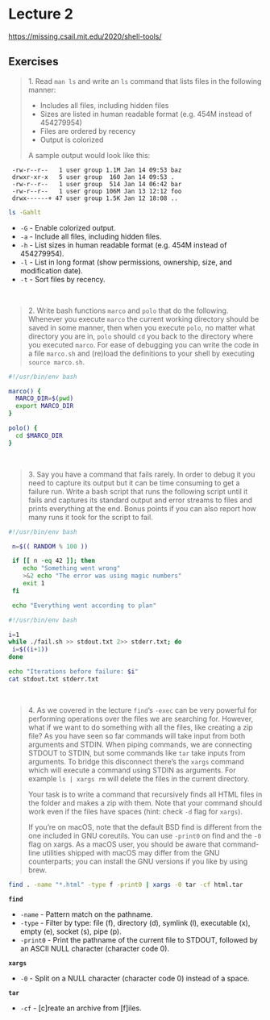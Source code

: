 # Lecture 2

https://missing.csail.mit.edu/2020/shell-tools/

## Exercises

> 1\. Read `man ls` and write an `ls` command that lists files in the following manner:
> 
> - Includes all files, including hidden files
> - Sizes are listed in human readable format (e.g. 454M instead of 454279954)
> - Files are ordered by recency
> - Output is colorized
> 
> A sample output would look like this:

```
 -rw-r--r--   1 user group 1.1M Jan 14 09:53 baz
 drwxr-xr-x   5 user group  160 Jan 14 09:53 .
 -rw-r--r--   1 user group  514 Jan 14 06:42 bar
 -rw-r--r--   1 user group 106M Jan 13 12:12 foo
 drwx------+ 47 user group 1.5K Jan 12 18:08 ..
```

```bash
ls -Gahlt
```

- `-G` - Enable colorized output.
- `-a` - Include all files, including hidden files.
- `-h` - List sizes in human readable format (e.g. 454M instead of 454279954).
- `-l` - List in long format (show permissions, ownership, size, and modification date).
- `-t` - Sort files by recency.

<br />

> 2\. Write bash functions `marco` and `polo` that do the following. Whenever you execute `marco`
the current working directory should be saved in some manner, then when you execute `polo`, 
no matter what directory you are in, `polo` should `cd` you back to the directory where you executed `marco`. 
For ease of debugging you can write the code in a file `marco.sh` and (re)load the definitions to your shell 
by executing `source marco.sh`.

```bash
#!/usr/bin/env bash

marco() {
  MARCO_DIR=$(pwd)
  export MARCO_DIR
}

polo() {
  cd $MARCO_DIR
}
```

<br />

> 3\. Say you have a command that fails rarely. In order to debug it you need to capture its output but it can be 
time consuming to get a failure run. Write a bash script that runs the following script until it fails and captures
its standard output and error streams to files and prints everything at the end. Bonus points if you can also report
how many runs it took for the script to fail.

```bash
#!/usr/bin/env bash

 n=$(( RANDOM % 100 ))

 if [[ n -eq 42 ]]; then
    echo "Something went wrong"
    >&2 echo "The error was using magic numbers"
    exit 1
 fi

 echo "Everything went according to plan"
```

```bash
#!/usr/bin/env bash

i=1
while ./fail.sh >> stdout.txt 2>> stderr.txt; do
 i=$((i+1))
done

echo "Iterations before failure: $i"
cat stdout.txt stderr.txt
```

<br />

> 4\. As we covered in the lecture `find`’s `-exec` can be very powerful for performing operations over the files
we are searching for. However, what if we want to do something with all the files, like creating a zip file? 
As you have seen so far commands will take input from both arguments and STDIN. When piping commands, we are 
connecting STDOUT to STDIN, but some commands like `tar` take inputs from arguments. To bridge this disconnect 
there’s the `xargs` command which will execute a command using STDIN as arguments. For example `ls | xargs rm` will 
delete the files in the current directory.
>
> Your task is to write a command that recursively finds all HTML files in the folder and makes a zip with them. 
Note that your command should work even if the files have spaces (hint: check `-d` flag for `xargs`).
>
> If you’re on macOS, note that the default BSD find is different from the one included in GNU coreutils. 
You can use `-print0` on find and the `-0` flag on xargs. As a macOS user, you should be aware that command-line 
utilities shipped with macOS may differ from the GNU counterparts; you can install the GNU versions if you like by using brew.

```bash
find . -name "*.html" -type f -print0 | xargs -0 tar -cf html.tar
```

**`find`**
- `-name` - Pattern match on the pathname.
- `-type` - Filter by type: file (f), directory (d), symlink (l), executable (x), empty (e), socket (s), pipe (p).
- `-print0` - Print the pathname of the current file to STDOUT, followed by an ASCII NULL character (character code 0).

**`xargs`**
- `-0` - Split on a NULL character (character code 0) instead of a space.

**`tar`**
- `-cf` - [c]reate an archive from [f]iles.
